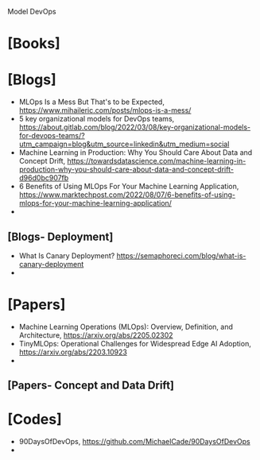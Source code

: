 Model DevOps

# [Books]

# [Blogs]
+ MLOps Is a Mess But That's to be Expected, https://www.mihaileric.com/posts/mlops-is-a-mess/
+ 5 key organizational models for DevOps teams, https://about.gitlab.com/blog/2022/03/08/key-organizational-models-for-devops-teams/?utm_campaign=blog&utm_source=linkedin&utm_medium=social
+ Machine Learning in Production: Why You Should Care About Data and Concept Drift, https://towardsdatascience.com/machine-learning-in-production-why-you-should-care-about-data-and-concept-drift-d96d0bc907fb
+ 6 Benefits of Using MLOps For Your Machine Learning Application, https://www.marktechpost.com/2022/08/07/6-benefits-of-using-mlops-for-your-machine-learning-application/
+ 

## [Blogs- Deployment]
+ What Is Canary Deployment? https://semaphoreci.com/blog/what-is-canary-deployment
+ 

# [Papers]
+ Machine Learning Operations (MLOps): Overview, Definition, and Architecture, https://arxiv.org/abs/2205.02302
+ TinyMLOps: Operational Challenges for Widespread Edge AI Adoption, https://arxiv.org/abs/2203.10923
+ 

## [Papers- Concept and Data Drift]


# [Codes]
+ 90DaysOfDevOps, https://github.com/MichaelCade/90DaysOfDevOps
+ 
